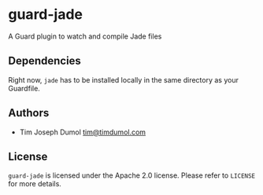 guard-jade
==========

A Guard plugin to watch and compile Jade files

## Dependencies

Right now, `jade` has to be installed locally in the same directory as your
Guardfile.

## Authors

* Tim Joseph Dumol <tim@timdumol.com>

## License

`guard-jade` is licensed under the Apache 2.0 license. Please refer to
`LICENSE` for more details.

